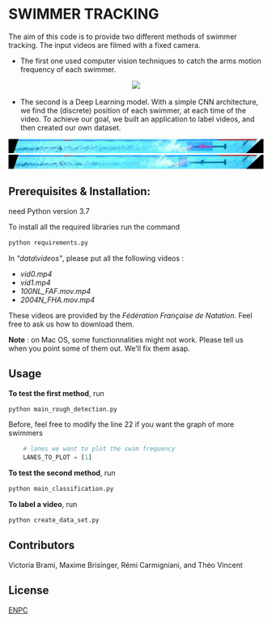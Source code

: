 # SWIMMER TRACKING

The aim of this code is to provide two different methods of swimmer tracking. The input videos are filmed with a fixed camera.

- The first one used computer vision techniques to catch the arms motion frequency of each swimmer.

<DIV ALIGN="CENTER">
<td><img width="600px" src="data/4_model_output/gif/first_method_detection.gif"></td>
</DIV>

- The second is a Deep Learning model. With a simple CNN architecture, we find the (discrete) position of each swimmer, at each time of the video. 
To achieve our goal, we built an application to label videos, and then created our own dataset.

<DIV ALIGN="CENTER">
<td><img width="600px" src="data/4_model_output/gif/second_method_detection_10_classes.gif"></td> <br>
<td><img width="600px" src="data/4_model_output/gif/second_method_detection_30_classes.gif"></td>
</DIV>




## Prerequisites & Installation:

need Python version 3.7

To install all the required libraries run the command 
				

```bash
python requirements.py
```

In *"data\videos\"*, please put all the following videos :
- *vid0.mp4*
- *vid1.mp4*
- *100NL_FAF.mov.mp4*
- *2004N_FHA.mov.mp4*

These videos are provided by the *Fédération Française de Natation*. Feel free to ask us how to download them.

**Note** : on Mac OS, some functionnalities might not work. Please tell us when you point some of them out. We'll fix them asap.
## Usage

**To test the first method**, run
```bash
python main_rough_detection.py
```
Before, feel free to modify the line 22 if you want the graph of more swimmers
```python
    # lanes we want to plot the swim frequency
    LANES_TO_PLOT = [1]
```

**To test the second method**, run
```bash
python main_classification.py
```

**To label a video**, run
```bash
python create_data_set.py
```
## Contributors
Victoria Brami, Maxime Brisinger, Rémi Carmigniani, and Théo Vincent 



## License
[ENPC](https://www.ecoledesponts.fr/)
